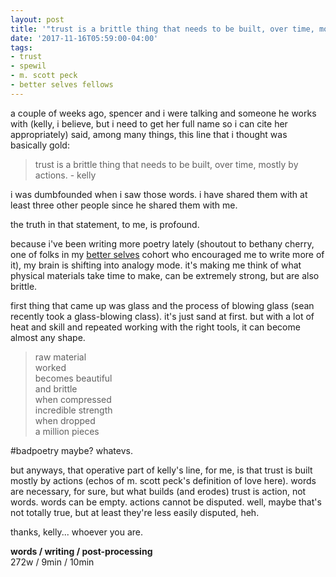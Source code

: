 ```yaml
---
layout: post
title: '"trust is a brittle thing that needs to be built, over time, mostly by actions"'
date: '2017-11-16T05:59:00-04:00'
tags:
- trust
- spewil
- m. scott peck
- better selves fellows
--- 
```


a couple of weeks ago, spencer and i were talking and someone he works with (kelly, i believe, but i need to get her full name so i can cite her appropriately) said, among many things, this line that i thought was basically gold:

> trust is a brittle thing that needs to be built, over time, mostly by actions. - kelly

i was dumbfounded when i saw those words. i have shared them with at least three other people since he shared them with me. 

the truth in that statement, to me, is profound. 

because i've been writing more poetry lately (shoutout to bethany cherry, one of folks in my [better selves](https://www.knollfarm.org/better-selves-fellowship/) cohort who encouraged me to write more of it), my brain is shifting into analogy mode. it's making me think of what physical materials take time to make, can be extremely strong, but are also brittle. 

first thing that came up was glass and the process of blowing glass (sean recently took a glass-blowing class). it's just sand at first. but with a lot of heat and skill and repeated working with the right tools, it can become almost any shape. 

> raw material  
> worked  
> becomes beautiful  
> and brittle  
> when compressed  
> incredible strength   
> when dropped  
> a million pieces  

 #badpoetry maybe? whatevs.

but anyways, that operative part of kelly's line, for me, is that trust is built mostly by actions (echos of m. scott peck's definition of love here). words are necessary, for sure, but what builds (and erodes) trust is action, not words. words can be empty. actions cannot be disputed. well, maybe that's not totally true, but at least they're less easily disputed, heh. 

thanks, kelly... whoever you are. 

<!-- hyperlink bank -->

**words / writing / post-processing**  
272w / 9min / 10min